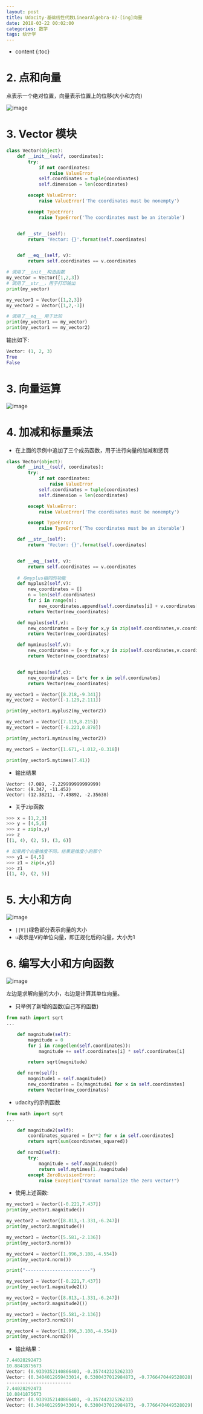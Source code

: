 ```yaml
---
layout: post
title: Udacity-基础线性代数LinearAlgebra-02-[ing]向量
date: 2018-03-22 00:02:00
categories: 数学
tags: 统计学
---
```

* content
{:toc}

# 2. 点和向量

点表示一个绝对位置，向量表示位置上的位移(大小和方向)

![image](https://user-images.githubusercontent.com/18595935/37912983-bec8d9e4-314e-11e8-86f2-fca736097d6b.png)


# 3. Vector 模块

```python
class Vector(object):
    def __init__(self, coordinates):
        try:
            if not coordinates:
                raise ValueError
            self.coordinates = tuple(coordinates)
            self.dimension = len(coordinates)

        except ValueError:
            raise ValueError('The coordinates must be nonempty')

        except TypeError:
            raise TypeError('The coordinates must be an iterable')


    def __str__(self):
        return 'Vector: {}'.format(self.coordinates)


    def __eq__(self, v):
        return self.coordinates == v.coordinates

# 调用了__init__构造函数
my_vector = Vector([1,2,3])
# 调用了__str__，用于打印输出
print(my_vector)

my_vector1 = Vector([1,2,3])
my_vector2 = Vector([1,2,-3])

# 调用了__eq__ 用于比较
print(my_vector1 == my_vector)
print(my_vector1 == my_vector2)
```

输出如下:

```python
Vector: (1, 2, 3)
True
False
```

# 3. 向量运算

![image](https://user-images.githubusercontent.com/18595935/37971972-38d6158a-3212-11e8-9af2-22d0973b4d28.png)

# 4. 加减和标量乘法

- 在上面的示例中追加了三个成员函数，用于进行向量的加减和惩罚

```python
class Vector(object):
    def __init__(self, coordinates):
        try:
            if not coordinates:
                raise ValueError
            self.coordinates = tuple(coordinates)
            self.dimension = len(coordinates)

        except ValueError:
            raise ValueError('The coordinates must be nonempty')

        except TypeError:
            raise TypeError('The coordinates must be an iterable')

    def __str__(self):
        return 'Vector: {}'.format(self.coordinates)


    def __eq__(self, v):
        return self.coordinates == v.coordinates
    
    # 与myplus相同的功能
    def myplus2(self,v):
        new_coordinates = []
        n = len(self.coordinates)
        for i in range(n):
            new_coordinates.append(self.coordinates[i] + v.coordinates[i])
        return Vector(new_coordinates)

    def myplus(self,v):
        new_coordinates = [x+y for x,y in zip(self.coordinates,v.coordinates)]
        return Vector(new_coordinates)

    def myminus(self,v):
        new_coordinates = [x-y for x,y in zip(self.coordinates,v.coordinates)]
        return Vector(new_coordinates)


    def mytimes(self,c):
        new_coordinates = [x*c for x in self.coordinates]
        return Vector(new_coordinates)

my_vector1 = Vector([8.218,-9.341])
my_vector2 = Vector([-1.129,2.111])

print(my_vector1.myplus2(my_vector2))

my_vector3 = Vector([7.119,8.215])
my_vector4 = Vector([-8.223,0.878])

print(my_vector1.myminus(my_vector2))

my_vector5 = Vector([1.671,-1.012,-0.318])

print(my_vector5.mytimes(7.41))

```

- 输出结果

```
Vector: (7.089, -7.229999999999999)
Vector: (9.347, -11.452)
Vector: (12.38211, -7.49892, -2.35638)
```

- 关于zip函数

```python
>>> x = [1,2,3]
>>> y = [4,5,6]
>>> z = zip(x,y)
>>> z
[(1, 4), (2, 5), (3, 6)]

# 如果两个向量维度不同，结果是维度小的那个
>>> y1 = [4,5]
>>> z1 = zip(x,y1)
>>> z1
[(1, 4), (2, 5)]
```


# 5. 大小和方向

![image](https://user-images.githubusercontent.com/18595935/37975113-8cad74c6-3219-11e8-983e-e45ace5229fa.png)

- `||V||`绿色部分表示向量的大小
- `u`表示是V的单位向量，即正规化后的向量，大小为1

# 6. 编写大小和方向函数

![image](https://user-images.githubusercontent.com/18595935/37976705-0d0a3624-321d-11e8-9bb8-e394435726bf.png)

左边是求解向量的大小，右边是计算其单位向量。

- 只举例了新增的函数(自己写的函数)

```python
from math import sqrt
... 

    def magnitude(self):
        magnitude = 0
        for i in range(len(self.coordinates)):
            magnitude += self.coordinates[i] * self.coordinates[i]

        return sqrt(magnitude)

    def norm(self):
        magnitude1 = self.magnitude()
        new_coordinates = [x/magnitude1 for x in self.coordinates]
        return Vector(new_coordinates)
```

- udacity的示例函数

```python
from math import sqrt
... 

    def magnitude2(self):
        coordinates_squared = [x**2 for x in self.coordinates]
        return sqrt(sum(coordinates_squared))

    def norm2(self):
        try:
            magnitude = self.magnitude2()
            return self.mytimes(1./magnitude)
        except ZeroDivisionError:
            raise Exception("Cannot normalize the zero vector!")
```

- 使用上述函数:

```python
my_vector1 = Vector([-0.221,7.437])
print(my_vector1.magnitude())

my_vector2 = Vector([8.813,-1.331,-6.247])
print(my_vector2.magnitude())

my_vector3 = Vector([5.581,-2.136])
print(my_vector3.norm())

my_vector4 = Vector([1.996,3.108,-4.554])
print(my_vector4.norm())

print("------------------------")

my_vector1 = Vector([-0.221,7.437])
print(my_vector1.magnitude2())

my_vector2 = Vector([8.813,-1.331,-6.247])
print(my_vector2.magnitude2())

my_vector3 = Vector([5.581,-2.136])
print(my_vector3.norm2())

my_vector4 = Vector([1.996,3.108,-4.554])
print(my_vector4.norm2())
```

- 输出结果：

```python
7.44028292473
10.8841875673
Vector: (0.9339352140866403, -0.35744232526233)
Vector: (0.3404012959433014, 0.5300437012984873, -0.7766470449528028)
------------------------
7.44028292473
10.8841875673
Vector: (0.9339352140866403, -0.35744232526233)
Vector: (0.3404012959433014, 0.5300437012984873, -0.7766470449528029)
```









